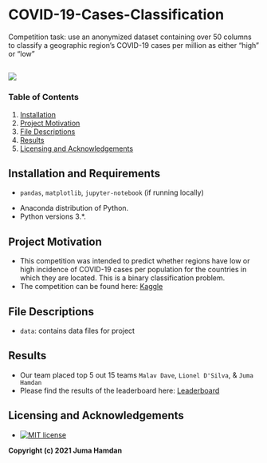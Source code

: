 # COVID-19-Cases-Classification
Competition task: use an anonymized dataset containing over 50 columns to classify a geographic region’s COVID-19 cases per million as either “high” or “low”

![](https://forthebadge.com/images/badges/made-with-python.svg)
-----------
### Table of Contents

1. [Installation](#Installation-and-Requirements)
2. [Project Motivation](#Project-Motivation)
3. [File Descriptions](#File-Descriptions)
4. [Results](#Results)
5. [Licensing and Acknowledgements](#Licensing-and-Acknowledgements)

## Installation and Requirements
+ `pandas`, `matplotlib`, `jupyter-notebook` (if running locally)
* Anaconda distribution of Python.
* Python versions 3.*.

## Project Motivation
+ This competition was intended to predict whether regions have low or high incidence of COVID-19 cases per population for the countries in which they are located. This is a binary classification problem. 
+ The competition can be found here: [Kaggle](https://www.kaggle.com/c/lewisdatathon2020/overview)


## File Descriptions
+ `data`: contains data files for project

## Results
+ Our team placed top 5 out 15 teams `Malav Dave`, `Lionel D'Silva`, & `Juma Hamdan`
+ Please find the results of the leaderboard here: [Leaderboard](https://www.kaggle.com/c/lewisdatathon2020/leaderboard)


## Licensing and Acknowledgements

* [![MIT license](https://camo.githubusercontent.com/9f6b5dca9fd95975898fb95c2cc5b995351004a6c4443ccb13e1916a97bb122a/687474703a2f2f696d672e736869656c64732e696f2f62616467652f6c6963656e73652d4d49542d627269676874677265656e2e737667)](http://opensource.org/licenses/MIT)

**Copyright (c) 2021 Juma Hamdan**